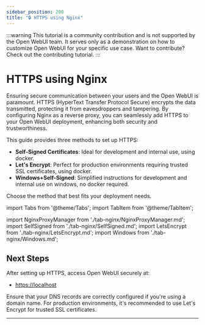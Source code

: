 ```yaml
---
sidebar_position: 200
title: "🔒 HTTPS using Nginx"
---
```


:::warning
This tutorial is a community contribution and is not supported by the Open WebUI team. It serves only as a demonstration on how to customize Open WebUI for your specific use case. Want to contribute? Check out the contributing tutorial.
:::

# HTTPS using Nginx

Ensuring secure communication between your users and the Open WebUI is paramount. HTTPS (HyperText Transfer Protocol Secure) encrypts the data transmitted, protecting it from eavesdroppers and tampering. By configuring Nginx as a reverse proxy, you can seamlessly add HTTPS to your Open WebUI deployment, enhancing both security and trustworthiness.

This guide provides three methods to set up HTTPS:

- **Self-Signed Certificates**: Ideal for development and internal use, using docker.
- **Let's Encrypt**: Perfect for production environments requiring trusted SSL certificates, using docker.
- **Windows+Self-Signed**: Simplified instructions for development and internal use on windows, no docker required.

Choose the method that best fits your deployment needs.


import Tabs from '@theme/Tabs';
import TabItem from '@theme/TabItem';

import NginxProxyManager from './tab-nginx/NginxProxyManager.md';
import SelfSigned from './tab-nginx/SelfSigned.md';
import LetsEncrypt from './tab-nginx/LetsEncrypt.md';
import Windows from './tab-nginx/Windows.md';

<Tabs>
  <TabItem value="NginxProxyManager" label="Nginx Proxy Manager">
    <NginxProxyManager />
  </TabItem>
  <TabItem value="letsencrypt" label="Let's Encrypt">
    <LetsEncrypt />
  </TabItem>
  <TabItem value="selfsigned" label="Self-Signed">
    <SelfSigned />
  </TabItem>
  <TabItem value="windows" label="Windows">
    <Windows />
  </TabItem>
</Tabs>


## Next Steps

After setting up HTTPS, access Open WebUI securely at:

- [https://localhost](https://localhost)

Ensure that your DNS records are correctly configured if you're using a domain name. For production environments, it's recommended to use Let's Encrypt for trusted SSL certificates.

---
